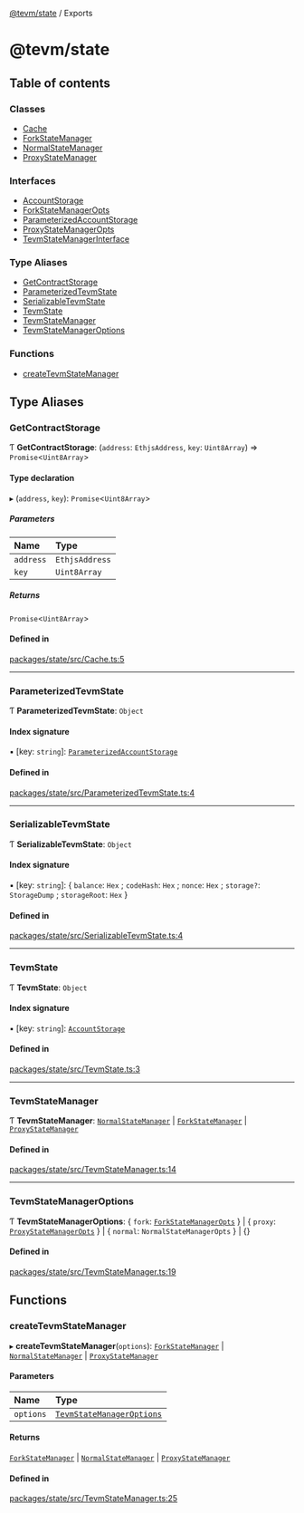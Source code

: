 [@tevm/state](README.md) / Exports

# @tevm/state

## Table of contents

### Classes

- [Cache](classes/Cache.md)
- [ForkStateManager](classes/ForkStateManager.md)
- [NormalStateManager](classes/NormalStateManager.md)
- [ProxyStateManager](classes/ProxyStateManager.md)

### Interfaces

- [AccountStorage](interfaces/AccountStorage.md)
- [ForkStateManagerOpts](interfaces/ForkStateManagerOpts.md)
- [ParameterizedAccountStorage](interfaces/ParameterizedAccountStorage.md)
- [ProxyStateManagerOpts](interfaces/ProxyStateManagerOpts.md)
- [TevmStateManagerInterface](interfaces/TevmStateManagerInterface.md)

### Type Aliases

- [GetContractStorage](modules.md#getcontractstorage)
- [ParameterizedTevmState](modules.md#parameterizedtevmstate)
- [SerializableTevmState](modules.md#serializabletevmstate)
- [TevmState](modules.md#tevmstate)
- [TevmStateManager](modules.md#tevmstatemanager)
- [TevmStateManagerOptions](modules.md#tevmstatemanageroptions)

### Functions

- [createTevmStateManager](modules.md#createtevmstatemanager)

## Type Aliases

### GetContractStorage

Ƭ **GetContractStorage**: (`address`: `EthjsAddress`, `key`: `Uint8Array`) => `Promise`\<`Uint8Array`\>

#### Type declaration

▸ (`address`, `key`): `Promise`\<`Uint8Array`\>

##### Parameters

| Name | Type |
| :------ | :------ |
| `address` | `EthjsAddress` |
| `key` | `Uint8Array` |

##### Returns

`Promise`\<`Uint8Array`\>

#### Defined in

[packages/state/src/Cache.ts:5](https://github.com/evmts/tevm-monorepo/blob/main/packages/state/src/Cache.ts#L5)

___

### ParameterizedTevmState

Ƭ **ParameterizedTevmState**: `Object`

#### Index signature

▪ [key: `string`]: [`ParameterizedAccountStorage`](interfaces/ParameterizedAccountStorage.md)

#### Defined in

[packages/state/src/ParameterizedTevmState.ts:4](https://github.com/evmts/tevm-monorepo/blob/main/packages/state/src/ParameterizedTevmState.ts#L4)

___

### SerializableTevmState

Ƭ **SerializableTevmState**: `Object`

#### Index signature

▪ [key: `string`]: \{ `balance`: `Hex` ; `codeHash`: `Hex` ; `nonce`: `Hex` ; `storage?`: `StorageDump` ; `storageRoot`: `Hex`  }

#### Defined in

[packages/state/src/SerializableTevmState.ts:4](https://github.com/evmts/tevm-monorepo/blob/main/packages/state/src/SerializableTevmState.ts#L4)

___

### TevmState

Ƭ **TevmState**: `Object`

#### Index signature

▪ [key: `string`]: [`AccountStorage`](interfaces/AccountStorage.md)

#### Defined in

[packages/state/src/TevmState.ts:3](https://github.com/evmts/tevm-monorepo/blob/main/packages/state/src/TevmState.ts#L3)

___

### TevmStateManager

Ƭ **TevmStateManager**: [`NormalStateManager`](classes/NormalStateManager.md) \| [`ForkStateManager`](classes/ForkStateManager.md) \| [`ProxyStateManager`](classes/ProxyStateManager.md)

#### Defined in

[packages/state/src/TevmStateManager.ts:14](https://github.com/evmts/tevm-monorepo/blob/main/packages/state/src/TevmStateManager.ts#L14)

___

### TevmStateManagerOptions

Ƭ **TevmStateManagerOptions**: \{ `fork`: [`ForkStateManagerOpts`](interfaces/ForkStateManagerOpts.md)  } \| \{ `proxy`: [`ProxyStateManagerOpts`](interfaces/ProxyStateManagerOpts.md)  } \| \{ `normal`: `NormalStateManagerOpts`  } \| {}

#### Defined in

[packages/state/src/TevmStateManager.ts:19](https://github.com/evmts/tevm-monorepo/blob/main/packages/state/src/TevmStateManager.ts#L19)

## Functions

### createTevmStateManager

▸ **createTevmStateManager**(`options`): [`ForkStateManager`](classes/ForkStateManager.md) \| [`NormalStateManager`](classes/NormalStateManager.md) \| [`ProxyStateManager`](classes/ProxyStateManager.md)

#### Parameters

| Name | Type |
| :------ | :------ |
| `options` | [`TevmStateManagerOptions`](modules.md#tevmstatemanageroptions) |

#### Returns

[`ForkStateManager`](classes/ForkStateManager.md) \| [`NormalStateManager`](classes/NormalStateManager.md) \| [`ProxyStateManager`](classes/ProxyStateManager.md)

#### Defined in

[packages/state/src/TevmStateManager.ts:25](https://github.com/evmts/tevm-monorepo/blob/main/packages/state/src/TevmStateManager.ts#L25)
